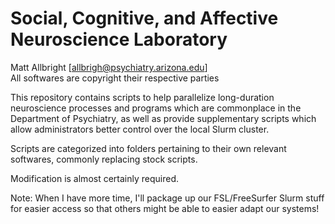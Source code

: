 # Social, Cognitive, and Affective Neuroscience Laboratory
Matt Allbright [allbrigh@psychiatry.arizona.edu]\
All softwares are copyright their respective parties

This repository contains scripts to help parallelize long-duration neuroscience processes and programs which are commonplace in the
Department of Psychiatry, as well as provide supplementary scripts which allow administrators better control over the local Slurm cluster.

Scripts are categorized into folders pertaining to their own relevant softwares, commonly replacing stock scripts.

Modification is almost certainly required.

Note: When I have more time, I'll package up our FSL/FreeSurfer Slurm stuff for easier access so that others might be able to easier adapt
our systems!
